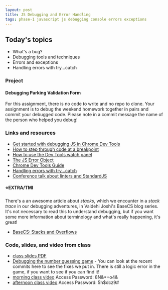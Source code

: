 ```yaml
---
layout: post
title: JS Debugging and Error Handling
tags: phase-1 javascript js debugging console errors exceptions
---
```


## Today's topics

- What's a bug?
- Debugging tools and techniques
- Errors and exceptions
- Handling errors with try...catch

### Project
#### Debugging Parking Validation Form

For this assignment, there is no code to write and no repo to clone. Your assignment is to debug the weekend homework together in pairs and commit your debugged code. Please note in a commit message the name of the person who helped you debug!

### Links and resources

- [Get started with debugging JS in Chrome Dev Tools](https://developers.google.com/web/tools/chrome-devtools/javascript)
- [How to step through code at a breakpoint](https://developers.google.com/web/tools/chrome-devtools/javascript/reference#stepping)
- [How to use the Dev Tools watch panel](https://developers.google.com/web/tools/chrome-devtools/javascript/reference#watch)
- [The JS Error Object](https://developer.mozilla.org/en-US/docs/Web/JavaScript/Reference/Global_Objects/Error)
- [Chrome Dev Tools Guide](https://developers.google.com/web/tools/chrome-devtools)
- [Handling errors with try...catch](https://developer.mozilla.org/en-US/docs/Web/JavaScript/Guide/Control_flow_and_error_handling#try...catch_statement)
- [Conference talk about linters and StandardJS](https://www.youtube.com/watch?v=kuHfMw8j4xk)

#### ⭐️EXTRA/TMI

There's a an awesome article about _stacks_, which we encounter in a _stack trace_ in our debugging adventures, in Vaidehi Joshi's BaseCS blog series. It's not necessary to read this to understand debugging, but if you want some more information about terminology and what's really happening, it's great!

- [BaseCS: Stacks and Overflows](https://medium.com/basecs/stacks-and-overflows-dbcf7854dc67)

### Code, slides, and video from class

- [class slides PDF](https://drive.google.com/file/d/1QkfWvyC-_3nbnbEaH6ke8p5MjB4o486j/view?usp=sharing)
- [Debugging the number guessing game](https://github.com/momentum-team-1/examples/tree/master/debugging-practice) - You can look at the recent commits here to see the fixes we put in. There is still a logic error in the game, if you want to see if you can find it!
- [morning class video](https://us02web.zoom.us/rec/share/yo9fL7H_12xObaedtkrlZ_MgR4_OX6a81SMf__BczkoKeMRqu5w3Dsr07HDPEzrE) Access Password: 8N&*+o4&
- [afternoon class video](https://us02web.zoom.us/rec/share/75VTdKD_02VLGaf29VzFa7EMFdjiaaa8gCcarKEPzEhtOEnxef2CJsGUgHsStmZJ) Access Password: 5h$dcz9#
